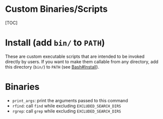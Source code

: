 # Custom Binaries/Scripts

[TOC]

# Install (add `bin/` to `PATH`)
These are custom executable scripts that are intended to be invoked directly by
users. If you want to make them callable from any directory, add this directory
(`bin/`) to `PATH` (see [Bash#Install](../config/bash/README.md#install)).

# Binaries
- `print_args`: print the arguments passed to this command
- `rfind`: call `find` while excluding `EXCLUDED_SEARCH_DIRS`
- `rgrep`: call `grep` while excluding `EXCLUDED_SEARCH_DIRS`
